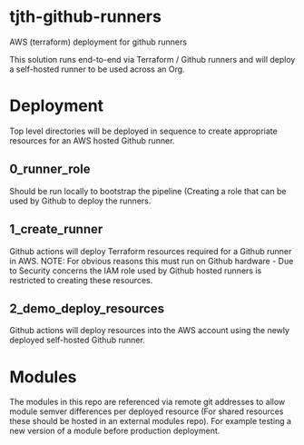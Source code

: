 # tjth-github-runners

AWS (terraform) deployment for github runners

This solution runs end-to-end via Terraform / Github runners and will deploy a self-hosted runner to be used across an Org.

# Deployment 

Top level directories will be deployed in sequence to create appropriate resources for an AWS hosted Github runner.

## 0_runner_role

Should be run locally to bootstrap the pipeline (Creating a role that can be used by Github to deploy the runners. 

## 1_create_runner

Github actions will deploy Terraform resources required for a Github runner in AWS. NOTE: For obvious reasons this must run on Github hardware - Due to Security concerns the IAM role used by Github hosted runners is restricted to creating these resources.

## 2_demo_deploy_resources

Github actions will deploy resources into the AWS account using the newly deployed self-hosted Github runner.

# Modules

The modules in this repo are referenced via remote git addresses to allow module semver differences per deployed resource (For shared resources these should be hosted in an external modules repo). For example testing a new version of a module before production deployment.


